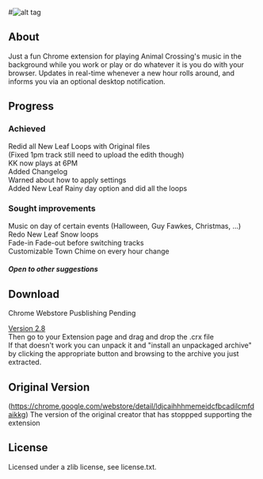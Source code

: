 #![alt tag](http://i.imgur.com/gluCMY7.png)  
## About
Just a fun Chrome extension for playing Animal Crossing's music in the background while you work or play or do whatever it is you do with your browser. Updates in real-time whenever a new hour rolls around, and informs you via an optional desktop notification.

## Progress

### Achieved
Redid all New Leaf Loops with Original files  
(Fixed 1pm track still need to upload the edith though)  
KK now plays at 6PM  
Added Changelog  
Warned about how to apply settings  
Added New Leaf Rainy day option and did all the loops  

### Sought improvements
Music on day of certain events (Halloween, Guy Fawkes, Christmas, ...)  
Redo New Leaf Snow loops  
Fade-in Fade-out before switching tracks  
Customizable Town Chime on every hour change
  
##### Open to other suggestions

## Download
Chrome Webstore
Pusblishing Pending

<a href="https://mega.nz/#!FVJyVToJ!WAnvws-V6Wlmf_FHKgmtGtL9pxn_8-bp5WKIIsK-QTk">Version 2.8</a>  
Then go to your Extension page and drag and drop the .crx file  
If that doesn't work you can unpack it and "install an unpackaged archive" by clicking the appropriate button and browsing to the archive you just extracted.


## Original Version
(https://chrome.google.com/webstore/detail/ldjcaihhhmemeidcfbcadilcmfdaikkg)
The version of the original creator that has stoppped supporting the extension

## License
Licensed under a zlib license, see license.txt.
